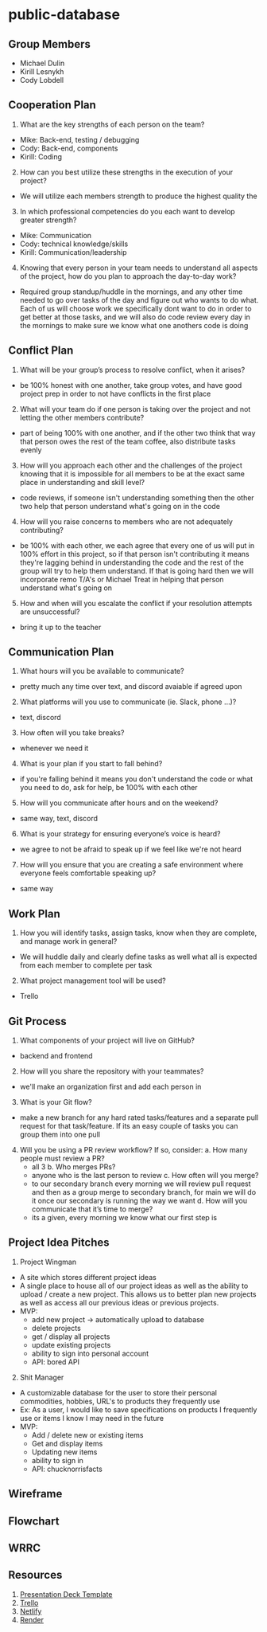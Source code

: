 # public-database

## Group Members
- Michael Dulin
- Kirill Lesnykh
- Cody Lobdell

## Cooperation Plan
1. What are the key strengths of each person on the team?
  - Mike: Back-end, testing / debugging
  - Cody: Back-end, components
  - Kirill: Coding
2. How can you best utilize these strengths in the execution of your project?
  - We will utilize each members strength to produce the highest quality the 
3. In which professional competencies do you each want to develop greater strength?
  - Mike: Communication
  - Cody: technical knowledge/skills
  - Kirill: Communication/leadership
4. Knowing that every person in your team needs to understand all aspects of the project, how do you plan to approach the day-to-day work?
  - Required group standup/huddle in the mornings, and any other time needed to go over tasks of the day and figure out who wants to do what. Each of us will choose work we specifically dont want to do in order to get better at those tasks, and we will also do code review every day in the mornings to make sure we know what one anothers code is doing
  
## Conflict Plan
1. What will be your group’s process to resolve conflict, when it arises?
  - be 100% honest with one another, take group votes, and have good project prep in order to not have conflicts in the first place
2. What will your team do if one person is taking over the project and not letting the other members contribute?
  - part of being 100% with one another, and if the other two think that way that person owes the rest of the team coffee, also distribute tasks evenly
3. How will you approach each other and the challenges of the project knowing that it is impossible for all members to be at the exact same place in understanding and skill level?
  - code reviews, if someone isn't understanding something then the other two help that person understand what's going on in the code
4. How will you raise concerns to members who are not adequately contributing?
  - be 100% with each other, we each agree that every one of us will put in 100% effort in this project, so if that person isn't contributing it means they're lagging behind in understanding the code and the rest of the group will try to help them understand. If that is going hard then we will incorporate remo T/A's or Michael Treat in helping that person understand what's going on
5. How and when will you escalate the conflict if your resolution attempts are unsuccessful?
  - bring it up to the teacher
  
## Communication Plan
1. What hours will you be available to communicate?
  - pretty much any time over text, and discord avaiable if agreed upon
2. What platforms will you use to communicate (ie. Slack, phone …)?
  - text, discord
3. How often will you take breaks?
  - whenever we need it
4. What is your plan if you start to fall behind?
  - if you're falling behind it means you don't understand the code or what you need to do, ask for help, be 100% with each other
5. How will you communicate after hours and on the weekend?
  - same way, text, discord
6. What is your strategy for ensuring everyone’s voice is heard?
  - we agree to not be afraid to speak up if we feel like we're not heard
7. How will you ensure that you are creating a safe environment where everyone feels comfortable speaking up?
  - same way
  
## Work Plan
1. How you will identify tasks, assign tasks, know when they are complete, and manage work in general?
  - We will huddle daily and clearly define tasks as well what all is expected from each member to complete per task
2. What project management tool will be used?
  - Trello
  
## Git Process 
1. What components of your project will live on GitHub?
  - backend and frontend
2. How will you share the repository with your teammates?
  - we'll make an organization first and add each person in
3. What is your Git flow?
  - make a new branch for any hard rated tasks/features and a separate pull request for that task/feature. If its an easy couple of tasks you can group them into one pull
4. Will you be using a PR review workflow? If so, consider:
  a. How many people must review a PR?
    - all 3
  b. Who merges PRs?
    - anyone who is the last person to review
  c. How often will you merge?
    - to our secondary branch every morning we will review pull request and then as a group merge to secondary branch, for main we will do it once our secondary is running the way we want
  d. How will you communicate that it’s time to merge?
    - its a given, every morning we know what our first step is
  
## Project Idea Pitches
1. Project Wingman 
  - A site which stores different project ideas
  - A single place to house all of our project ideas as well as the ability to upload / create a new project. This allows us to better plan new projects as well as access all our previous ideas or previous projects.
  - MVP:
    - add new project -> automatically upload to database
    - delete projects
    - get / display all projects
    - update existing projects
    - ability to sign into personal account
    - API: bored API         
  
2. Shit Manager
  - A customizable database for the user to store their personal commodities, hobbies, URL's to products they frequently use
  - Ex: As a user, I would like to save specifications on products I frequently use or items I know I may need in the future 
  - MVP:
    - Add / delete new or existing items
    - Get and display items 
    - Updating new items
    - ability to sign in 
    - API: chucknorrisfacts

## Wireframe


## Flowchart


## WRRC


## Resources
1. [Presentation Deck Template](https://docs.google.com/presentation/d/1NeXKKEpjK2DDme8EwlZBsJndUqIgGYzWrY6FAYtNTf0/edit#slide=id.g2accd1c413_3_31)
2. [Trello](https://trello.com/b/fdsJJxC8/301-final-project)
3. [Netlify]()
4. [Render]()

